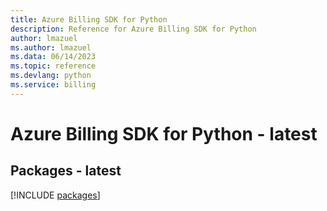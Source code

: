 ```yaml
---
title: Azure Billing SDK for Python
description: Reference for Azure Billing SDK for Python
author: lmazuel
ms.author: lmazuel
ms.data: 06/14/2023
ms.topic: reference
ms.devlang: python
ms.service: billing
---
```

# Azure Billing SDK for Python - latest
## Packages - latest
[!INCLUDE [packages](billing-index.md)]